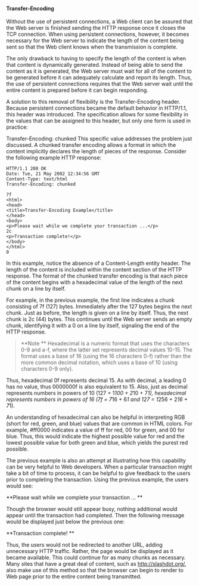 #### Transfer-Encoding

Without the use of persistent connections, a Web client can be assured that the Web server is finished sending the HTTP response once it closes the TCP connection. When using persistent connections, however, it becomes necessary for the Web server to indicate the length of the content being sent so that the Web client knows when the transmission is complete.

The only drawback to having to specify the length of the content is when that content is dynamically generated. Instead of being able to send the content as it is generated, the Web server must wait for all of the content to be generated before it can adequately calculate and report its length. Thus, the use of persistent connections requires that the Web server wait until the entire content is prepared before it can begin responding.

A solution to this removal of flexibility is the Transfer-Encoding header. Because persistent connections became the default behavior in HTTP/1.1, this header was introduced. The specification allows for some flexibility in the values that can be assigned to this header, but only one form is used in practice:

Transfer-Encoding: chunked 
This specific value addresses the problem just discussed. A chunked transfer encoding allows a format in which the content implicitly declares the length of pieces of the response. Consider the following example HTTP response:

```
HTTP/1.1 200 OK 
Date: Tue, 21 May 2002 12:34:56 GMT 
Content-Type: text/html 
Transfer-Encoding: chunked 

7f 
<html> 
<head> 
<title>Transfer-Encoding Example</title> 
</head> 
<body> 
<p>Please wait while we complete your transaction ...</p> 
2c 
<p>Transaction complete!</p> 
</body> 
</html> 
0 
```

In this example, notice the absence of a Content-Length entity header. The length of the content is included within the content section of the HTTP response. The format of the chunked transfer encoding is that each piece of the content begins with a hexadecimal value of the length of the next chunk on a line by itself.

For example, in the previous example, the first line indicates a chunk consisting of 7f (127) bytes. Immediately after the 127 bytes begins the next chunk. Just as before, the length is given on a line by itself. Thus, the next chunk is 2c (44) bytes. This continues until the Web server sends an empty chunk, identifying it with a 0 on a line by itself, signaling the end of the HTTP response.

>**Note
**
Hexadecimal is a numeric format that uses the characters 0-9 and a-f, where the latter set represents decimal values 10-15. The format uses a base of 16 (using the 16 characters 0-f) rather than the more common decimal notation, which uses a base of 10 (using characters 0-9 only).

Thus, hexadecimal 0f represents decimal 15. As with decimal, a leading 0 has no value, thus 0000000f is also equivalent to 15. Also, just as decimal represents numbers in powers of 10 (127 = 1*100 + 2*10 + 7*1), hexadecimal represents numbers in powers of 16 (7f = 7*16 + 6*1 and 127 = 1*256 + 2*16 + 7*1).

An understanding of hexadecimal can also be helpful in interpreting RGB (short for red, green, and blue) values that are common in HTML colors. For example, #ff0000 indicates a value of ff for red, 00 for green, and 00 for blue. Thus, this would indicate the highest possible value for red and the lowest possible value for both green and blue, which yields the purest red possible.


The previous example is also an attempt at illustrating how this capability can be very helpful to Web developers. When a particular transaction might take a bit of time to process, it can be helpful to give feedback to the users prior to completing the transaction. Using the previous example, the users would see:

**Please wait while we complete your transaction ... 
**

Though the browser would still appear busy, nothing additional would appear until the transaction had completed. Then the following message would be displayed just below the previous one:

**Transaction complete! **

Thus, the users would not be redirected to another URL, adding unnecessary HTTP traffic. Rather, the page would be displayed as it became available. This could continue for as many chunks as necessary. Many sites that have a great deal of content, such as http://slashdot.org/, also make use of this method so that the browser can begin to render to Web page prior to the entire content being transmitted.

